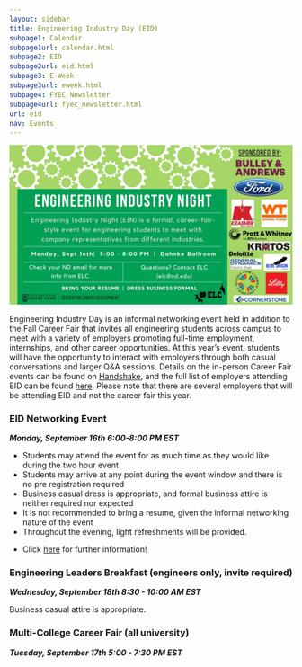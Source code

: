 ```yaml
---
layout: sidebar
title: Engineering Industry Day (EID)
subpage1: Calendar
subpage1url: calendar.html
subpage2: EID
subpage2url: eid.html
subpage3: E-Week
subpage3url: eweek.html
subpage4: FYEC Newsletter
subpage4url: fyec_newsletter.html
url: eid
nav: Events
---
```

<!-- Page Content -->
  <div><img src="img/eid24.jpg" loading="lazy"></div>
  <p></p>
<p>Engineering Industry Day is an informal networking event held in addition to the Fall Career Fair that invites all engineering students across campus to meet with a variety of employers promoting full-time employment, internships, and other career opportunities. At this year’s event, students will have the opportunity to interact with employers through both casual conversations and larger Q&A sessions. Details on the in-person Career Fair events can be found on <a href="https://app.joinhandshake.com/stu/career_fairs/33315?ref=school-show-upcoming-career-fairs">Handshake</a>, and the full list of employers attending EID can be found <a href="https://docs.google.com/spreadsheets/d/1geedYt4d1zvP_iJPAo2kBr1gv2X86Yjp1HHk5me0MvI/edit#gid=0">here</a>. Please note that there are several employers that will be attending EID and not the career fair this year.
</p>

<h3> EID Networking Event</h3>
<p><em><b>Monday, September 16th 6:00-8:00 PM EST</b></em></p>
<ul>
  <li>Students may attend the event for as much time as they would like during the two hour event</li>
  <li>Students may arrive at any point during the event window and there is no pre registration required</li>
  <li>Business casual dress is appropriate, and formal business attire is neither required nor expected</li>
  <li>It is not recommended to bring a resume, given the informal networking nature of the event</li>
  <li>Throughout the evening, light refreshments will be provided. </li>
  <li><p>Click <a href="https://app.joinhandshake.com/stu/career_fairs/33315?ref=school-show-upcoming-career-fairs">
    here</a> for further information!</p></li>
</ul>


<h3>Engineering Leaders Breakfast (engineers only, invite required)</h3>
<p><em><b>Wednesday, September 18th 8:30 - 10:00 AM EST</b></em></p>
<p> Business casual attire is appropriate. </p>

<h3>Multi-College Career Fair (all university)</h3>
<p><em><b>Tuesday, September 17th 5:00 - 7:30 PM EST</b></em></p>



<!-- <p>Click <a href="#">here</a> to sign up for the event!</p> -->
